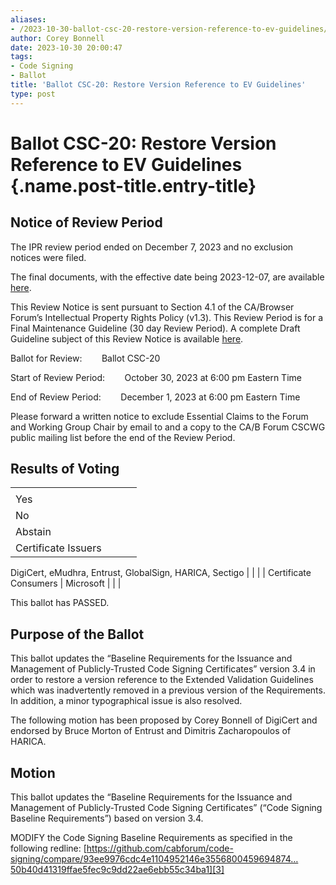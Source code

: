 ```yaml
---
aliases:
- /2023-10-30-ballot-csc-20-restore-version-reference-to-ev-guidelines/
author: Corey Bonnell
date: 2023-10-30 20:00:47
tags:
- Code Signing
- Ballot
title: 'Ballot CSC-20: Restore Version Reference to EV Guidelines'
type: post
---
```


# Ballot CSC-20: Restore Version Reference to EV Guidelines {.name.post-title.entry-title}

## Notice of Review Period 

The IPR review period ended on December 7, 2023 and no exclusion notices were filed.

The final documents, with the effective date being 2023-12-07, are available [here][1].

This Review Notice is sent pursuant to Section 4.1 of the CA/Browser Forum’s Intellectual Property Rights Policy (v1.3). This Review Period is for a Final Maintenance Guideline (30 day Review Period). A complete Draft Guideline subject of this Review Notice is available [here][2].

Ballot for Review:        Ballot CSC-20

Start of Review Period:        October 30, 2023 at 6:00 pm Eastern Time

End of Review Period:        December 1, 2023 at 6:00 pm Eastern Time

Please forward a written notice to exclude Essential Claims to the Forum and Working Group Chair by email to and a copy to the CA/B Forum CSCWG public mailing list before the end of the Review Period.

## Results of Voting 

| | | | |
| --- | --- | --- | --- |
| |
Yes |
No |
Abstain | |
Certificate Issuers |
DigiCert, eMudhra, Entrust, GlobalSign, HARICA, Sectigo
| | | |
Certificate Consumers |
Microsoft
| | |

This ballot has PASSED.

## Purpose of the Ballot 

This ballot updates the “Baseline Requirements for the Issuance and Management of Publicly-Trusted Code Signing Certificates” version 3.4 in order to restore a version reference to the Extended Validation Guidelines which was inadvertently removed in a previous version of the Requirements. In addition, a minor typographical issue is also resolved.

The following motion has been proposed by Corey Bonnell of DigiCert and endorsed by Bruce Morton of Entrust and Dimitris Zacharopoulos of HARICA.

## Motion 

This ballot updates the “Baseline Requirements for the Issuance and Management of Publicly-Trusted Code Signing Certificates” (“Code Signing Baseline Requirements”) based on version 3.4.

MODIFY the Code Signing Baseline Requirements as specified in the following redline: [https://github.com/cabforum/code-signing/compare/93ee9976cdc4e1104952146e3556800459694874…50b40d41319ffae5fec9c9dd22ae6ebb55c34ba1][3]

[1]: /working-groups/code-signing/documents/
[2]: /uploads/Baseline-Requirements-for-the-Issuance-and-Management-of-Code-Signing.v3.5_redline.pdf
[3]: https://github.com/cabforum/code-signing/compare/93ee9976cdc4e1104952146e3556800459694874...50b40d41319ffae5fec9c9dd22ae6ebb55c34ba1